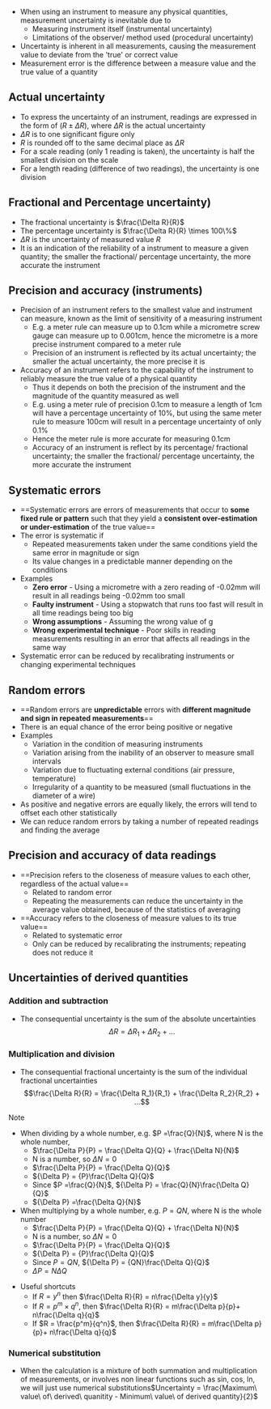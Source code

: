  - When using an instrument to measure any physical quantities, measurement uncertainty is inevitable due to
	- Measuring instrument itself (instrumental uncertainty)
	- Limitations of the observer/ method used (procedural uncertainty)
- Uncertainty is inherent in all measurements, causing the measurement value to deviate from the 'true' or correct value
- Measurement error is the difference between a measure value and the true value of a quantity
## Actual uncertainty
- To express the uncertainty of an instrument, readings are expressed in the form of $(R \pm \Delta R)$, where $\Delta R$ is the actual uncertainty
- $\Delta R$  is to one significant figure only
- $R$ is rounded off to the same decimal place as $\Delta R$
- For a scale reading (only 1 reading is taken), the uncertainty is half the smallest division on the scale
- For a length reading (difference of two readings), the uncertainty is one division
## Fractional and Percentage uncertainty)
- The fractional uncertainty is $\frac{\Delta R}{R}$
- The percentage uncertainty is $\frac{\Delta R}{R} \times 100\%$
- $\Delta R$ is the uncertainty of measured value $R$
- It is an indication of the reliability of a instrument to measure a given quantity; the smaller the fractional/ percentage uncertainty, the more accurate the instrument
## Precision and accuracy (instruments)
- Precision of an instrument refers to the smallest value and instrument can measure, known as the limit of sensitivity of a measuring instrument
	- E.g. a meter rule can measure up to 0.1cm while a micrometre screw gauge can measure up to 0.001cm, hence the micrometre is a more precise instrument compared to a meter rule
	- Precision of an instrument is reflected by its actual uncertainty; the smaller the actual uncertainty, the more precise it is
- Accuracy of an instrument refers to the capability of the instrument to reliably measure the true value of a physical quantity
	- Thus it depends on both the precision of the instrument and the magnitude of the quantity measured as well
	- E.g. using a meter rule of precision 0.1cm to measure a length of 1cm will have a percentage uncertainty of 10%, but using the same meter rule to measure 100cm will result in a percentage uncertainty of only 0.1%
	- Hence the meter rule is more accurate for measuring 0.1cm
	- Accuracy of an instrument is reflect by its percentage/ fractional uncertainty; the smaller the fractional/ percentage uncertainty, the more accurate the instrument
## Systematic errors
- ==Systematic errors are errors of measurements that occur to **some fixed rule or pattern** such that they yield a **consistent over-estimation or under-estimation** of the true value==
- The error is systematic if
	- Repeated measurements taken under the same conditions yield the same error in magnitude or sign
	- Its value changes in a predictable manner depending on the conditions
- Examples
	- **Zero error** - Using a micrometre with a zero reading of -0.02mm will result in all readings being -0.02mm too small
	- **Faulty instrument** - Using a stopwatch that runs too fast will result in all time readings being too big
	- **Wrong assumptions** - Assuming the wrong value of g
	- **Wrong experimental technique** - Poor skills in reading measurements resulting in an error that affects all readings in the same way
- Systematic error can be reduced by recalibrating instruments or changing experimental techniques
## Random errors
- ==Random errors are **unpredictable** errors with **different magnitude and sign in repeated measurements**==
- There is an equal chance of the error being positive or negative
- Examples
	- Variation in the condition of measuring instruments
	- Variation arising from the inability of an observer to measure small intervals
	- Variation due to fluctuating external conditions (air pressure, temperature)
	- Irregularity of a quantity to be measured (small fluctuations in the diameter of a wire)
- As positive and negative errors are equally likely, the errors will tend to offset each other statistically
- We can reduce random errors by taking a number of repeated readings and finding the average
## Precision and accuracy of data readings
- ==Precision refers to the closeness of measure values to each other, regardless of the actual value==
	- Related to random error
	- Repeating the measurements can reduce the uncertainty in the average value obtained, because of the statistics of averaging
- ==Accuracy refers to the closeness of measure values to its true value==
	- Related to systematic error
	- Only can be reduced by recalibrating the instruments; repeating does not reduce it
## Uncertainties of derived quantities
### Addition and subtraction
- The consequential uncertainty is the sum of the absolute uncertainties$$\Delta R  = \Delta R_1 + \Delta R_2 +...$$
### Multiplication and division
- The consequential fractional uncertainty is the sum of the individual fractional uncertainties
$$\frac{\Delta R}{R} = \frac{\Delta R_1}{R_1} + \frac{\Delta R_2}{R_2} + ...$$
> [!NOTE]
> - When dividing by a whole number, e.g. $P =\frac{Q}{N}$, where N is the whole number,
> 	- $\frac{\Delta P}{P} = \frac{\Delta Q}{Q} + \frac{\Delta N}{N}$
> 	- N is a number, so $\Delta N = 0$ 
> 	- $\frac{\Delta P}{P} = \frac{\Delta Q}{Q}$
> 	- ${\Delta P} = {P}\frac{\Delta Q}{Q}$
> 	- Since $P =\frac{Q}{N}$,   ${\Delta P} = \frac{Q}{N}\frac{\Delta Q}{Q}$
> 	-  ${\Delta P} =\frac{\Delta Q}{N}$
>- When multiplying by a whole number, e.g. $P = QN$, where N is the whole number 
>	- $\frac{\Delta P}{P} = \frac{\Delta Q}{Q} + \frac{\Delta N}{N}$
>	- N is a number, so $\Delta N = 0$ 
>	- $\frac{\Delta P}{P} = \frac{\Delta Q}{Q}$
>	- ${\Delta P} = {P}\frac{\Delta Q}{Q}$
>	- Since $P = QN$, ${\Delta P} = {QN}\frac{\Delta Q}{Q}$
>	- ${\Delta P} = N \Delta Q$
- Useful shortcuts
	- If $R=y^n$ then $\frac{\Delta R}{R} = n\frac{\Delta y}{y}$
	- If $R = p^m \times q^n$, then $\frac{\Delta R}{R} = m\frac{\Delta p}{p}+ n\frac{\Delta q}{q}$
	- If $R = \frac{p^m}{q^n}$, then $\frac{\Delta R}{R} = m\frac{\Delta p}{p}+ n\frac{\Delta q}{q}$
### Numerical substitution
- When the calculation is a mixture of both summation and multiplication of measurements, or involves non linear functions such as sin, cos, ln, we will just use numerical substitutions$Uncertainty = \frac{Maximum\ value\ of\ derived\ quanitity - Minimum\ value\ of derived quantity}{2}$
